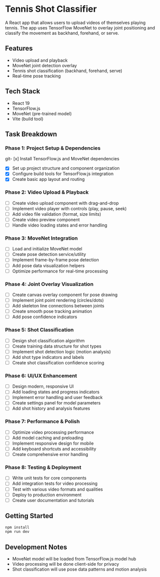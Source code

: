 # Tennis Shot Classifier

A React app that allows users to upload videos of themselves playing tennis. The app uses TensorFlow MoveNet to overlay joint positioning and classify the movement as backhand, forehand, or serve.

## Features
- Video upload and playback
- MoveNet joint detection overlay
- Tennis shot classification (backhand, forehand, serve)
- Real-time pose tracking

## Tech Stack
- React 19
- TensorFlow.js
- MoveNet (pre-trained model)
- Vite (build tool)

## Task Breakdown

### Phase 1: Project Setup & Dependencies
git- [x] Install TensorFlow.js and MoveNet dependencies
- [x] Set up project structure and component organization
- [x] Configure build tools for TensorFlow.js integration
- [x] Create basic app layout and routing

### Phase 2: Video Upload & Playback
- [ ] Create video upload component with drag-and-drop
- [ ] Implement video player with controls (play, pause, seek)
- [ ] Add video file validation (format, size limits)
- [ ] Create video preview component
- [ ] Handle video loading states and error handling

### Phase 3: MoveNet Integration
- [ ] Load and initialize MoveNet model
- [ ] Create pose detection service/utility
- [ ] Implement frame-by-frame pose detection
- [ ] Add pose data visualization helpers
- [ ] Optimize performance for real-time processing

### Phase 4: Joint Overlay Visualization
- [ ] Create canvas overlay component for pose drawing
- [ ] Implement joint point rendering (circles/dots)
- [ ] Add skeleton line connections between joints
- [ ] Create smooth pose tracking animation
- [ ] Add pose confidence indicators

### Phase 5: Shot Classification
- [ ] Design shot classification algorithm
- [ ] Create training data structure for shot types
- [ ] Implement shot detection logic (motion analysis)
- [ ] Add shot type indicators and labels
- [ ] Create shot classification confidence scoring

### Phase 6: UI/UX Enhancement
- [ ] Design modern, responsive UI
- [ ] Add loading states and progress indicators
- [ ] Implement error handling and user feedback
- [ ] Create settings panel for model parameters
- [ ] Add shot history and analysis features

### Phase 7: Performance & Polish
- [ ] Optimize video processing performance
- [ ] Add model caching and preloading
- [ ] Implement responsive design for mobile
- [ ] Add keyboard shortcuts and accessibility
- [ ] Create comprehensive error handling

### Phase 8: Testing & Deployment
- [ ] Write unit tests for core components
- [ ] Add integration tests for video processing
- [ ] Test with various video formats and qualities
- [ ] Deploy to production environment
- [ ] Create user documentation and tutorials

## Getting Started

```bash
npm install
npm run dev
```

## Development Notes
- MoveNet model will be loaded from TensorFlow.js model hub
- Video processing will be done client-side for privacy
- Shot classification will use pose data patterns and motion analysis